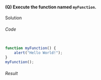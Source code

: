 #### (Q) Execute the function named `myFunction`.

</h5>Solution</h5>

###### Code 

```JavaScript

function myFunction() {
    alert("Hello World!");
}
myFunction();

```

###### Result

